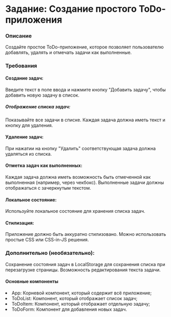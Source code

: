 # Задание: Создание простого ToDo-приложения
### Описание
Создайте простое ToDo-приложение, которое позволяет пользователю добавлять, удалять и отмечать задачи как выполненные.

### Требования
#### Создание задач:
Введите текст в поле ввода и нажмите кнопку "Добавить задачу", чтобы добавить новую задачу в список.
##### Отображение списка задач:
Показывайте все задачи в списке. Каждая задача должна иметь текст и кнопку для удаления.
#### Удаление задач:
При нажатии на кнопку "Удалить" соответствующая задача должна удаляться из списка.
#### Отметка задач как выполненных:
Каждая задача должна иметь возможность быть отмеченной как выполненная (например, через чекбокс). Выполненные задачи должны отображаться с зачеркнутым текстом.
#### Локальное состояние:
Используйте локальное состояние для хранения списка задач.
#### Стилизация:
Приложение должно быть аккуратно стилизовано. Можно использовать простые CSS или CSS-in-JS решения.
### Дополнительно (необязательно):
Сохранение состояния задач в LocalStorage для сохранения списка при перезагрузке страницы.
Возможность редактирования текста задачи.
#### Основные компоненты
<li> App: Корневой компонент, который содержит всё приложение;</li>
<li>ToDoList: Компонент, который отображает список задач;</li>
<li>ToDoItem: Компонент, который отображает отдельную задачу;</li>
<li>ToDoForm: Компонент для добавления новых задач.</li>